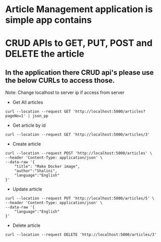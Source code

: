 # Article Management application is simple app contains 
# CRUD APIs to GET, PUT, POST and DELETE the article

## In the application there CRUD api's please use the below CURLs to access those.

Note: Change localhost to server ip if access from server

- Get All articles

```
curl --location --request GET 'http://localhost:5000/articles?pageNo=1' | json_pp
```

- Get article by id

```
curl --location --request GET 'http://localhost:5000/articles/3'
```

- Create article

```
curl --location --request POST 'http://localhost:5000/articles' \
--header 'Content-Type: application/json' \
--data-raw '{
    "title": "Make Docker image",
    "author":"Shalini",
    "language":"English"
}'
```

- Update article

```
curl --location --request PUT 'http://localhost:5000/articles/5' \
--header 'Content-Type: application/json' \
--data-raw '{
    "language":"English"
}'
```

- Delete article

```
curl --location --request DELETE 'http://localhost:5000/articles/3'
```

